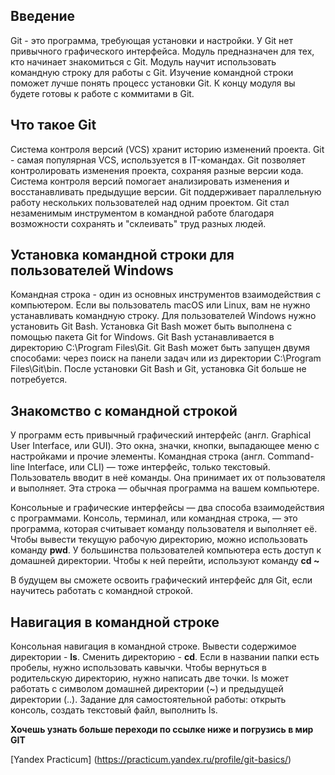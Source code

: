 **Введение**
----------

Git - это программа, требующая установки и настройки.
У Git нет привычного графического интерфейса.
Модуль предназначен для тех, кто начинает знакомиться с Git.
Модуль научит использовать командную строку для работы с Git.
Изучение командной строки поможет лучше понять процесс установки Git.
К концу модуля вы будете готовы к работе с коммитами в Git.

**Что такое Git**
--------

Система контроля версий (VCS) хранит историю изменений проекта.
Git - самая популярная VCS, используется в IT-командах.
Git позволяет контролировать изменения проекта, сохраняя разные версии кода.
Система контроля версий помогает анализировать изменения и восстанавливать предыдущие версии.
Git поддерживает параллельную работу нескольких пользователей над одним проектом.
Git стал незаменимым инструментом в командной работе благодаря возможности сохранять и "склеивать" труд разных людей.

**Установка командной строки для пользователей Windows**
--------

Командная строка - один из основных инструментов взаимодействия с компьютером.
Если вы пользователь macOS или Linux, вам не нужно устанавливать командную строку.
Для пользователей Windows нужно установить Git Bash.
Установка Git Bash может быть выполнена с помощью пакета Git for Windows.
Git Bash устанавливается в директорию C:\Program Files\Git.
Git Bash может быть запущен двумя способами: через поиск на панели задач или из директории C:\Program Files\Git\bin.
После установки Git Bash и Git, установка Git больше не потребуется.

**Знакомство с командной строкой**
---------

У программ есть привычный графический интерфейс (англ. Graphical User Interface, или GUI). Это окна, значки, кнопки, выпадающее меню с настройками и прочие элементы.
Командная строка (англ. Command-line Interface, или CLI) — тоже интерфейс, только текстовый. Пользователь вводит в неё команды. 
Она принимает их от пользователя и выполняет. Эта строка — обычная программа на вашем компьютере.

Консольные и графические интерфейсы — два способа взаимодействия с программами.
Консоль, терминал, или командная строка, — это программа, которая считывает команду пользователя и выполняет её.
Чтобы вывести текущую рабочую директорию, можно использовать команду **pwd**.
У большинства пользователей компьютера есть доступ к домашней директории. Чтобы к ней перейти, используют команду **cd ~**

В будущем вы сможете освоить графический интерфейс для Git, если научитесь работать с командной строкой.

**Навигация в командной строке**
-------

Консольная навигация в командной строке.
Вывести содержимое директории - **ls**.
Сменить директорию - **cd**.
Если в названии папки есть пробелы, нужно использовать кавычки.
Чтобы вернуться в родительскую директорию, нужно написать две точки.
ls может работать с символом домашней директории (~) и предыдущей директории (..).
Задание для самостоятельной работы: открыть консоль, создать текстовый файл, выполнить ls.

**Хочешь узнать больше переходи по ссылке ниже и погрузись в мир GIT**

[Yandex Practicum] (https://practicum.yandex.ru/profile/git-basics/)



